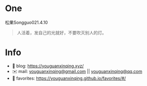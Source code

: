 
# One 
 
  
松果Songguo021.4.10 
 
>人活着，发自己的光就好，不要吹灭别人的灯。        
 

# Info

- 📝 blog: https://youguanxinqing.xyz/
- ✉️  mail: youguanxinqing@gmail.com || youguanxinqing@qq.com
- 📙 favorites: https://youguanxinqing.github.io/favorites/#/
